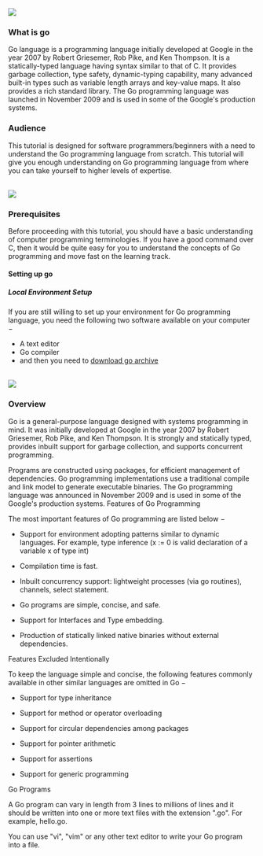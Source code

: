 <img src="https://golang.org/lib/godoc/images/go-logo-blue.svg" />





### What is go
Go language is a programming language initially developed at Google in the year 2007 by Robert Griesemer, Rob Pike, and Ken Thompson. It is a statically-typed language having syntax similar to that of C. It provides garbage collection, type safety, dynamic-typing capability, many advanced built-in types such as variable length arrays and key-value maps. It also provides a rich standard library. The Go programming language was launched in November 2009 and is used in some of the Google's production systems.

### Audience


This tutorial is designed for software programmers/beginners with a need to understand the Go programming language from scratch. This tutorial will give you enough understanding on Go programming language from where you can take yourself to higher levels of expertise.

<br/>
<img src="https://golang.org/lib/godoc/images/footer-gopher.jpg" />

### Prerequisites

Before proceeding with this tutorial, you should have a basic understanding of computer programming terminologies. If you have a good command over C, then it would be quite easy for you to understand the concepts of Go programming and move fast on the learning track.
#### Setting up go
##### Local Environment Setup

If you are still willing to set up your environment for Go programming language, you need the following two software available on your computer −

   - A text editor
   - Go compiler
   - and then you need to [download go archive](https://golang.org/dl/)
<br/>
<img src="https://www.tutorialspoint.com/go/images/go-mini-logo.jpg" />


### Overview

Go is a general-purpose language designed with systems programming in mind. It was initially developed at Google in the year 2007 by Robert Griesemer, Rob Pike, and Ken Thompson. It is strongly and statically typed, provides inbuilt support for garbage collection, and supports concurrent programming.

Programs are constructed using packages, for efficient management of dependencies. Go programming implementations use a traditional compile and link model to generate executable binaries. The Go programming language was announced in November 2009 and is used in some of the Google's production systems.
Features of Go Programming

The most important features of Go programming are listed below −

   - Support for environment adopting patterns similar to dynamic languages. For example, type inference (x := 0 is valid declaration of a variable x of type int)

   - Compilation time is fast.

   - Inbuilt concurrency support: lightweight processes (via go routines), channels, select statement.

   - Go programs are simple, concise, and safe.

   - Support for Interfaces and Type embedding.

  -  Production of statically linked native binaries without external dependencies.

Features Excluded Intentionally

To keep the language simple and concise, the following features commonly available in other similar languages are omitted in Go −

   - Support for type inheritance

   - Support for method or operator overloading

   - Support for circular dependencies among packages

   - Support for pointer arithmetic

   - Support for assertions

   - Support for generic programming

Go Programs

A Go program can vary in length from 3 lines to millions of lines and it should be written into one or more text files with the extension ".go". For example, hello.go.

You can use "vi", "vim" or any other text editor to write your Go program into a file.
